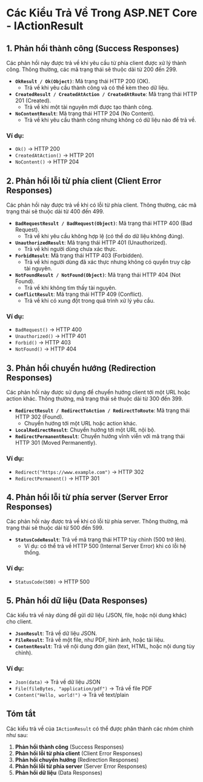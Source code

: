 # Các Kiểu Trả Về Trong ASP.NET Core - IActionResult

## 1. Phản hồi thành công (Success Responses)
Các phản hồi này được trả về khi yêu cầu từ phía client được xử lý thành công. Thông thường, các mã trạng thái sẽ thuộc dải từ 200 đến 299.

- **`OkResult / Ok(Object)`**: Mã trạng thái HTTP 200 (OK). 
  - Trả về khi yêu cầu thành công và có thể kèm theo dữ liệu.
- **`CreatedResult / CreatedAtAction / CreatedAtRoute`**: Mã trạng thái HTTP 201 (Created).
  - Trả về khi một tài nguyên mới được tạo thành công.
- **`NoContentResult`**: Mã trạng thái HTTP 204 (No Content).
  - Trả về khi yêu cầu thành công nhưng không có dữ liệu nào để trả về.

### Ví dụ: 
- `Ok()` → HTTP 200
- `CreatedAtAction()` → HTTP 201
- `NoContent()` → HTTP 204

## 2. Phản hồi lỗi từ phía client (Client Error Responses)
Các phản hồi này được trả về khi có lỗi từ phía client. Thông thường, các mã trạng thái sẽ thuộc dải từ 400 đến 499.

- **`BadRequestResult / BadRequest(Object)`**: Mã trạng thái HTTP 400 (Bad Request).
  - Trả về khi yêu cầu không hợp lệ (có thể do dữ liệu không đúng).
- **`UnauthorizedResult`**: Mã trạng thái HTTP 401 (Unauthorized).
  - Trả về khi người dùng chưa xác thực.
- **`ForbidResult`**: Mã trạng thái HTTP 403 (Forbidden).
  - Trả về khi người dùng đã xác thực nhưng không có quyền truy cập tài nguyên.
- **`NotFoundResult / NotFound(Object)`**: Mã trạng thái HTTP 404 (Not Found).
  - Trả về khi không tìm thấy tài nguyên.
- **`ConflictResult`**: Mã trạng thái HTTP 409 (Conflict).
  - Trả về khi có xung đột trong quá trình xử lý yêu cầu.

### Ví dụ:
- `BadRequest()` → HTTP 400
- `Unauthorized()` → HTTP 401
- `Forbid()` → HTTP 403
- `NotFound()` → HTTP 404

## 3. Phản hồi chuyển hướng (Redirection Responses)
Các phản hồi này được sử dụng để chuyển hướng client tới một URL hoặc action khác. Thông thường, mã trạng thái sẽ thuộc dải từ 300 đến 399.

- **`RedirectResult / RedirectToAction / RedirectToRoute`**: Mã trạng thái HTTP 302 (Found).
  - Chuyển hướng tới một URL hoặc action khác.
- **`LocalRedirectResult`**: Chuyển hướng tới một URL nội bộ.
- **`RedirectPermanentResult`**: Chuyển hướng vĩnh viễn với mã trạng thái HTTP 301 (Moved Permanently).

### Ví dụ:
- `Redirect("https://www.example.com")` → HTTP 302
- `RedirectPermanent()` → HTTP 301

## 4. Phản hồi lỗi từ phía server (Server Error Responses)
Các phản hồi này được trả về khi có lỗi từ phía server. Thông thường, mã trạng thái sẽ thuộc dải từ 500 đến 599.

- **`StatusCodeResult`**: Trả về mã trạng thái HTTP tùy chỉnh (500 trở lên).
  - Ví dụ: có thể trả về HTTP 500 (Internal Server Error) khi có lỗi hệ thống.
  
### Ví dụ:
- `StatusCode(500)` → HTTP 500
  
## 5. Phản hồi dữ liệu (Data Responses)
Các kiểu trả về này dùng để gửi dữ liệu (JSON, file, hoặc nội dung khác) cho client.

- **`JsonResult`**: Trả về dữ liệu JSON.
- **`FileResult`**: Trả về một file, như PDF, hình ảnh, hoặc tài liệu.
- **`ContentResult`**: Trả về nội dung đơn giản (text, HTML, hoặc nội dung tùy chỉnh).

### Ví dụ:
- `Json(data)` → Trả về dữ liệu JSON
- `File(fileBytes, "application/pdf")` → Trả về file PDF
- `Content("Hello, world!")` → Trả về text/plain

## Tóm tắt
Các kiểu trả về của `IActionResult` có thể được phân thành các nhóm chính như sau:
1. **Phản hồi thành công** (Success Responses)
2. **Phản hồi lỗi từ phía client** (Client Error Responses)
3. **Phản hồi chuyển hướng** (Redirection Responses)
4. **Phản hồi lỗi từ phía server** (Server Error Responses)
5. **Phản hồi dữ liệu** (Data Responses)
